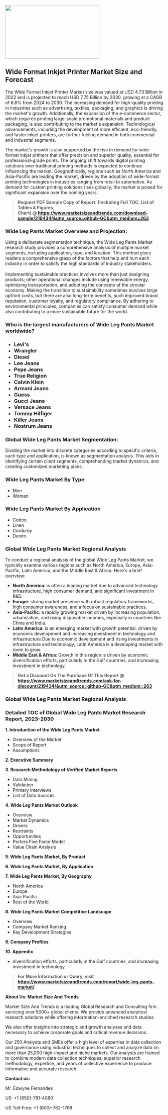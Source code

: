 <p><img class="alignnone size-medium wp-image-20088" src="https://ffe5etoiles.com/wp-content/uploads/2024/12/MST1-300x171.png" alt="" width="300" height="171" /></p><h2>Wide Format Inkjet Printer Market Size and Forecast</h2><p>The Wide Format Inkjet Printer Market size was valued at USD 4.73 Billion in 2022 and is projected to reach USD 7.75 Billion by 2030, growing at a CAGR of 6.6% from 2024 to 2030. The increasing demand for high-quality printing in industries such as advertising, textiles, packaging, and graphics is driving the market's growth. Additionally, the expansion of the e-commerce sector, which requires printing large-scale promotional materials and product packaging, is also contributing to the market's expansion. Technological advancements, including the development of more efficient, eco-friendly, and faster inkjet printers, are further fueling demand in both commercial and industrial segments.</p><p>The market's growth is also supported by the rise in demand for wide-format inkjet printers that offer precision and superior quality, essential for professional-grade prints. The ongoing shift towards digital printing solutions over traditional printing methods is expected to continue influencing the market. Geographically, regions such as North America and Asia-Pacific are leading the market, driven by the adoption of wide-format printing technologies in industries ranging from retail to automotive. As demand for custom printing solutions rises globally, the market is poised for significant expansion over the coming years.</p></p><blockquote id="" class=""><strong>Request PDF Sample Copy of Report: (Including Full TOC, List of Tables &amp; Figures, Chart)&nbsp;@&nbsp;<strong><a href="https://www.marketsizeandtrends.com/download-sample/219434/&utm_source=github-GC&utm_medium=263" target="_blank">https://www.marketsizeandtrends.com/download-sample/219434/&utm_source=github-GC&utm_medium=263</a></strong></strong></blockquote><h3 id="" class="">Wide Leg Pants Market&nbsp;Overview and Projection:</h3><p id="" class="">Using a deliberate segmentation technique, the Wide Leg Pants Market research study provides a comprehensive analysis of multiple market segments, including application, type, and location. This method gives readers a comprehensive grasp of the factors that help and hurt each industry in order to satisfy the high standards of industry stakeholders. <br /> <br />Implementing sustainable practices involves more than just designing products; other operational changes include using renewable energy, optimizing transportation, and adopting the concepts of the circular economy. Making the transition to sustainability sometimes involves large upfront costs, but there are also long-term benefits, such improved brand reputation, customer loyalty, and regulatory compliance. By adhering to environmental principles, companies can satisfy consumer demand while also contributing to a more sustainable future for the world.</p><h3 id="" class="">Who is the largest manufacturers of&nbsp;Wide Leg Pants Market worldwide?</h3><h3 class=""><p><ul><li>Levi's </li><li> Wrangler </li><li> Diesel </li><li> Lee Jeans </li><li> Pepe Jeans </li><li> True Religion </li><li> Calvin Klein </li><li> Armani Jeans </li><li> Guess </li><li> Gucci Jeans </li><li> Versace Jeans </li><li> Tommy Hilfiger </li><li> Killer Jeans </li><li> Nostrum Jeans</li></ul></p></h3><h3 id="" class="">Global&nbsp;Wide Leg Pants Market Segmentation:</h3><p id="" class="">Dividing the market into discrete categories according to specific criteria, such type and application, is known as segmentation analysis. This aids in identifying certain client segments, comprehending market dynamics, and creating customized marketing plans.</p><h3 id="" class="">Wide Leg Pants Market&nbsp;By Type</h3><p><p><ul><li>Men</li><li> Women</p></li></ul></p></p><h3 id="" class="">Wide Leg Pants Market&nbsp;By Application</h3><p class=""><p><ul><li>Cotton</li><li> Linen</li><li> Corduroy</li><li> Denim</li></ul></p></p><h3 id="" class="">Global Wide Leg Pants Market Regional Analysis</h3><p id="" class="">To conduct a regional analysis of the global Wide Leg Pants Market, we typically examine various regions such as North America, Europe, Asia-Pacific, Latin America, and the Middle East &amp; Africa. Here's a brief overview:</p><ul><li><strong>North America</strong>: is often a leading market due to advanced technology infrastructure, high consumer demand, and significant investment in R&amp;D.</li><li><strong>Europe</strong>: strong market presence with robust regulatory frameworks, high consumer awareness, and a focus on sustainable practices.</li><li><strong>Asia-Pacific</strong>: a rapidly growing market driven by increasing population, urbanization, and rising disposable incomes, especially in countries like China and India.</li><li><strong>Latin America</strong>: is an emerging market with growth potential, driven by economic development and increasing investment in technology and infrastructure.Due to economic development and rising investments in infrastructure and technology, Latin America is a developing market with room to grow.</li><li><strong>Middle East &amp; Africa</strong>: Growth in this region is driven by economic diversification efforts, particularly in the Gulf countries, and increasing investment in technology.</li></ul><blockquote id="" class=""><strong>Get a Discount On The Purchase Of This Report @ <strong><a href="https://www.marketsizeandtrends.com/ask-for-discount/219434/&utm_source=github-GC&utm_medium=263" target="_blank">https://www.marketsizeandtrends.com/ask-for-discount/219434/&utm_source=github-GC&utm_medium=263</a></strong></strong></blockquote><h3 id="" class="">Global Wide Leg Pants Market Regional Analysis</h3><h3 id="" class="">Detailed TOC of Global Wide Leg Pants Market Research Report, 2023-2030</h3><p id="" class=""><strong>1. Introduction of the Wide Leg Pants Market</strong></p><ul><li>Overview of the Market</li><li>Scope of Report</li><li>Assumptions</li></ul><p id="" class=""><strong>2. Executive Summary</strong></p><p id="" class=""><strong>3. Research Methodology of Verified Market Reports</strong></p><ul><li>Data Mining</li><li>Validation</li><li>Primary Interviews</li><li>List of Data Sources</li></ul><p id="" class=""><strong>4. Wide Leg Pants Market Outlook</strong></p><ul><li>Overview</li><li>Market Dynamics</li><li>Drivers</li><li>Restraints</li><li>Opportunities</li><li>Porters Five Force Model</li><li>Value Chain Analysis</li></ul><p id="" class=""><strong>5. Wide Leg Pants Market, By Product</strong></p><p id="" class=""><strong>6. Wide Leg Pants Market, By Application</strong></p><p id="" class=""><strong>7. Wide Leg Pants Market, By Geography</strong></p><ul><li>North America</li><li>Europe</li><li>Asia Pacific</li><li>Rest of the World</li></ul><p id="" class=""><strong>8. Wide Leg Pants Market Competitive Landscape</strong></p><ul><li>Overview</li><li>Company Market Ranking</li><li>Key Development Strategies</li></ul><p id="" class=""><strong>9. Company Profiles</strong></p><p id="" class=""><strong>10. Appendix</strong></p><ul><li>diversification efforts, particularly in the Gulf countries, and increasing investment in technology.</li></ul><blockquote id="" class=""><strong>For More Information or Query, visit <strong><strong><a href="https://www.marketsizeandtrends.com/report/wide-leg-pants-market/" target="_blank">https://www.marketsizeandtrends.com/report/wide-leg-pants-market/</a></strong></strong></strong></blockquote><p id="" class=""><strong>About Us: Market Size And Trends</strong></p><p id="" class="">Market Size And Trends is a leading Global Research and Consulting firm servicing over 5000+ global clients. We provide advanced analytical research solutions while offering information-enriched research studies.</p><p id="" class="">We also offer insights into strategic and growth analyses and data necessary to achieve corporate goals and critical revenue decisions.</p><p id="" class="">Our 250 Analysts and SMEs offer a high level of expertise in data collection and governance using industrial techniques to collect and analyze data on more than 25,000 high-impact and niche markets. Our analysts are trained to combine modern data collection techniques, superior research methodology, expertise, and years of collective experience to produce informative and accurate research.</p><p id="" class=""><strong>Contact us:</strong></p><p id="" class="">Mr. Edwyne Fernandes</p><p id="" class="">US: +1 (650)-781-4080</p><p id="" class="">US Toll-Free: +1 (800)-782-1768</p>
